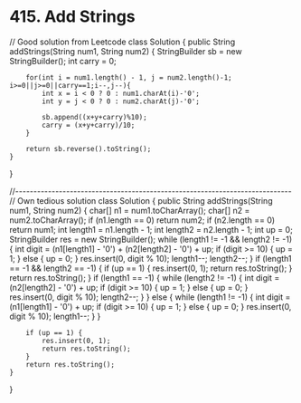 # 415. Add Strings

// Good solution from Leetcode class Solution { public String addStrings\(String num1, String num2\) { StringBuilder sb = new StringBuilder\(\); int carry = 0;

```text
    for(int i = num1.length() - 1, j = num2.length()-1; i>=0||j>=0||carry==1;i--,j--){
        int x = i < 0 ? 0 : num1.charAt(i)-'0';
        int y = j < 0 ? 0 : num2.charAt(j)-'0';

        sb.append((x+y+carry)%10);
        carry = (x+y+carry)/10;
    }

    return sb.reverse().toString();
}
```

}

//---------------------------------------------------------------------------- // Own tedious solution class Solution { public String addStrings\(String num1, String num2\) { char\[\] n1 = num1.toCharArray\(\); char\[\] n2 = num2.toCharArray\(\); if \(n1.length == 0\) return num2; if \(n2.length == 0\) return num1; int length1 = n1.length - 1; int length2 = n2.length - 1; int up = 0; StringBuilder res = new StringBuilder\(\); while \(length1 != -1 && length2 != -1\) { int digit = \(n1\[length1\] - '0'\) + \(n2\[length2\] - '0'\) + up; if \(digit &gt;= 10\) { up = 1; } else { up = 0; } res.insert\(0, digit % 10\); length1--; length2--; } if \(length1 == -1 && length2 == -1\) { if \(up == 1\) { res.insert\(0, 1\); return res.toString\(\); } return res.toString\(\); } if \(length1 == -1\) { while \(length2 != -1\) { int digit = \(n2\[length2\] - '0'\) + up; if \(digit &gt;= 10\) { up = 1; } else { up = 0; } res.insert\(0, digit % 10\); length2--; } } else { while \(length1 != -1\) { int digit = \(n1\[length1\] - '0'\) + up; if \(digit &gt;= 10\) { up = 1; } else { up = 0; } res.insert\(0, digit % 10\); length1--; } }

```text
    if (up == 1) {
        res.insert(0, 1);
        return res.toString();
    }
    return res.toString();  
}
```

}

